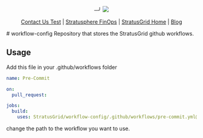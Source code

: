 <p align="center">                                                                                                                                            ─╯
  <img src="https://github.com/StratusGrid/terraform-readme-template/blob/main/header/stratusgrid-logo-smaller.jpg?raw=true" />
  <p align="center">                                                           
    <a href="https://stratusgrid.com/book-a-consultation">Contact Us Test</a> |                  
    <a href="https://stratusgrid.com/cloud-cost-optimization-dashboard">Stratusphere FinOps</a> |
    <a href="https://stratusgrid.com">StratusGrid Home</a> |
    <a href="https://stratusgrid.com/blog">Blog</a>
  </p>                    
</p>
# workflow-config
Repository that stores the StratusGrid github workflows.

## Usage

Add this file in your .github/workflows folder

```yml
name: Pre-Commit

on:
  pull_request:

jobs:
  build:
    uses: StratusGrid/workflow-config/.github/workflows/pre-commit.yml@main
```

change the path to the workflow you want to use.